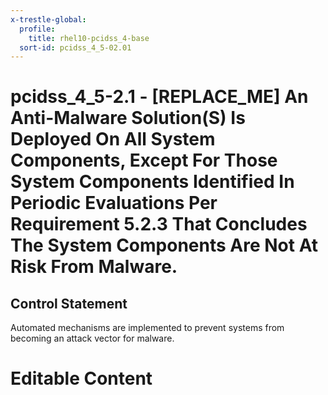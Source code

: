 ```yaml
---
x-trestle-global:
  profile:
    title: rhel10-pcidss_4-base
  sort-id: pcidss_4_5-02.01
---
```


# pcidss_4_5-2.1 - \[REPLACE_ME\] An Anti-Malware Solution(S) Is Deployed On All System Components, Except For Those System Components Identified In Periodic Evaluations Per Requirement 5.2.3 That Concludes The System Components Are Not At Risk From Malware.

## Control Statement

Automated mechanisms are implemented to prevent systems from becoming an attack vector for
malware.

# Editable Content

<!-- Make additions and edits below -->
<!-- The above represents the contents of the control as received by the profile, prior to additions. -->
<!-- If the profile makes additions to the control, they will appear below. -->
<!-- The above markdown may not be edited but you may edit the content below, and/or introduce new additions to be made by the profile. -->
<!-- If there is a yaml header at the top, parameter values may be edited. Use --set-parameters to incorporate the changes during assembly. -->
<!-- The content here will then replace what is in the profile for this control, after running profile-assemble. -->
<!-- The current profile has no added parts for this control, but you may add new ones here. -->
<!-- Each addition must have a heading either of the form ## Control my_addition_name -->
<!-- or ## Part a. (where the a. refers to one of the control statement labels.) -->
<!-- "## Control" parts are new parts added after the statement part. -->
<!-- "## Part" parts are new parts added into the top-level statement part with that label. -->
<!-- Subparts may be added with nested hash levels of the form ### My Subpart Name -->
<!-- underneath the parent ## Control or ## Part being added -->
<!-- See https://oscal-compass.github.io/compliance-trestle/tutorials/ssp_profile_catalog_authoring/ssp_profile_catalog_authoring for guidance. -->
